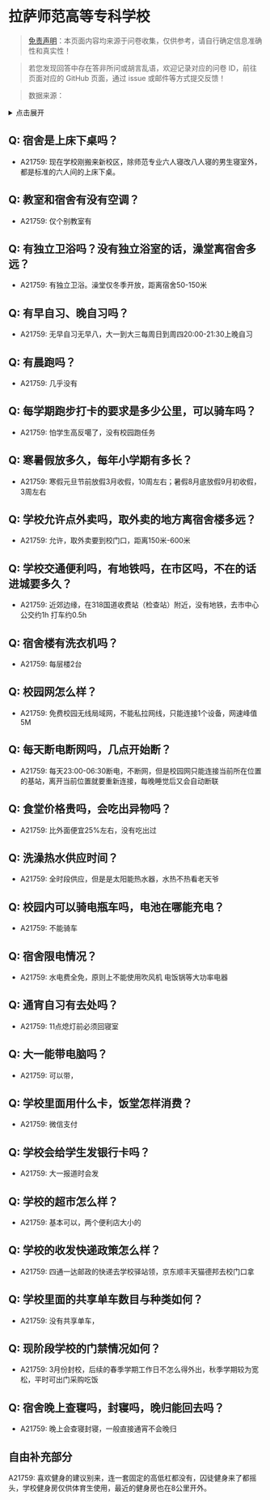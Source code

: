 # 拉萨师范高等专科学校

> [免责声明](https://colleges.chat/#_3)：本页面内容均来源于问卷收集，仅供参考，请自行确定信息准确性和真实性！

> 若您发现回答中存在答非所问或胡言乱语，欢迎记录对应的问卷 ID，前往页面对应的 GitHub 页面，通过 issue 或邮件等方式提交反馈！

> 数据来源：

<details><summary>点击展开</summary>
<ul>
<li>A21759: 匿名 (2024 年 05 月)</li>
</ul>
</details>

## Q: 宿舍是上床下桌吗？

- A21759: 现在学校刚搬来新校区，除师范专业六人寝改八人寝的男生寝室外，都是标准的六人间的上床下桌。

## Q: 教室和宿舍有没有空调？

- A21759: 仅个别教室有

## Q: 有独立卫浴吗？没有独立浴室的话，澡堂离宿舍多远？

- A21759: 有独立卫浴。澡堂仅冬季开放，距离宿舍50-150米

## Q: 有早自习、晚自习吗？

- A21759: 无早自习无早八，大一到大三每周日到周四20:00-21:30上晚自习

## Q: 有晨跑吗？

- A21759: 几乎没有

## Q: 每学期跑步打卡的要求是多少公里，可以骑车吗？

- A21759: 怕学生高反噶了，没有校园跑任务

## Q: 寒暑假放多久，每年小学期有多长？

- A21759: 寒假元旦节前放假3月收假，10周左右；暑假8月底放假9月初收假，3周左右

## Q: 学校允许点外卖吗，取外卖的地方离宿舍楼多远？

- A21759: 允许，取外卖要到校门口，距离150米-600米

## Q: 学校交通便利吗，有地铁吗，在市区吗，不在的话进城要多久？

- A21759: 近郊边缘，在318国道收费站（检查站）附近，没有地铁，去市中心公交约1h 打车约0.5h

## Q: 宿舍楼有洗衣机吗？

- A21759: 每层楼2台

## Q: 校园网怎么样？

- A21759: 免费校园无线局域网，不能私拉网线，只能连接1个设备，网速峰值5M

## Q: 每天断电断网吗，几点开始断？

- A21759: 每天23:00-06:30断电，不断网，但是校园网只能连接当前所在位置的基站，离开当前位置就要重新连接，每晚睡觉后又会自动断联

## Q: 食堂价格贵吗，会吃出异物吗？

- A21759: 比外面便宜25%左右，没有吃出过

## Q: 洗澡热水供应时间？

- A21759: 全时段供应，但是是太阳能热水器，水热不热看老天爷

## Q: 校园内可以骑电瓶车吗，电池在哪能充电？

- A21759: 不能骑车

## Q: 宿舍限电情况？

- A21759: 水电费全免，原则上不能使用吹风机 电饭锅等大功率电器

## Q: 通宵自习有去处吗？

- A21759: 11点熄灯前必须回寝室

## Q: 大一能带电脑吗？

- A21759: 可以带，

## Q: 学校里面用什么卡，饭堂怎样消费？

- A21759: 微信支付

## Q: 学校会给学生发银行卡吗？

- A21759: 大一报道时会发

## Q: 学校的超市怎么样？

- A21759: 基本可以，两个便利店大小的

## Q: 学校的收发快递政策怎么样？

- A21759: 四通一达邮政的快递去学校驿站领，京东顺丰天猫德邦去校门口拿

## Q: 学校里面的共享单车数目与种类如何？

- A21759: 没有共享单车，

## Q: 现阶段学校的门禁情况如何？

- A21759: 3月份封校，后续的春季学期工作日不怎么得外出，秋季学期较为宽松，平时可出门采购吃饭

## Q: 宿舍晚上查寝吗，封寝吗，晚归能回去吗？

- A21759: 晚上会查寝封寝，一般直接通宵不会晚归

## 自由补充部分

A21759: 喜欢健身的建议别来，连一套固定的高低杠都没有，囚徒健身来了都摇头，学校健身房仅供体育生使用，最近的健身房也在8公里开外。